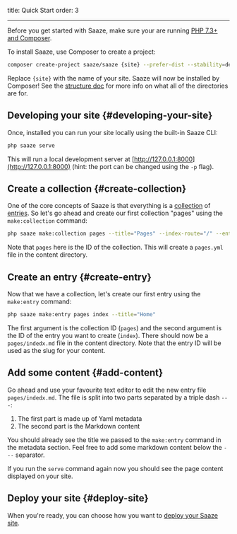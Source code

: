 title: Quick Start
order: 3

---

Before you get started with Saaze, make sure your are running [PHP 7.3+ and Composer](/docs/requirements).

To install Saaze, use Composer to create a project:

```bash
composer create-project saaze/saaze {site} --prefer-dist --stability=dev
```

Replace `{site}` with the name of your site. Saaze will now be installed by Composer! See the [structure doc](/docs/structure) for more info on what all of the directories are for.

## Developing your site {#developing-your-site}

Once, installed you can run your site locally using the built-in Saaze CLI:

```bash
php saaze serve
```

This will run a local development server at [http://127.0.0.1:8000](http://127.0.0.1:8000) (hint: the port can be changed using the `-p` flag).

## Create a collection {#create-collection}

One of the core concepts of Saaze is that everything is a [collection](/docs/collections) of [entries](/docs/entries). So let's go ahead and create our first collection "pages" using the `make:collection` command:

```bash
php saaze make:collection pages --title="Pages" --index-route="/" --entry-route="/{slug}"
```

Note that `pages` here is the ID of the collection. This will create a `pages.yml` file in the content directory.

## Create an entry {#create-entry}

Now that we have a collection, let's create our first entry using the `make:entry` command:

```bash
php saaze make:entry pages index --title="Home"
```

The first argument is the collection ID (`pages`) and the second argument is the ID of the entry you want to create (`index`). There should now be a `pages/indedx.md` file in the content directory. Note that the entry ID will be used as the slug for your content.

## Add some content {#add-content}

Go ahead and use your favourite text editor to edit the new entry file `pages/indedx.md`. The file is split into two parts separated by a triple dash `---`:

1. The first part is made up of Yaml metadata
1. The second part is the Markdown content

You should already see the title we passed to the `make:entry` command in the metadata section. Feel free to add some markdown content below the `---` separator.

If you run the `serve` command again now you should see the page content displayed on your site.

## Deploy your site {#deploy-site}

When you're ready, you can choose how you want to [deploy your Saaze site](/docs/deploying).
